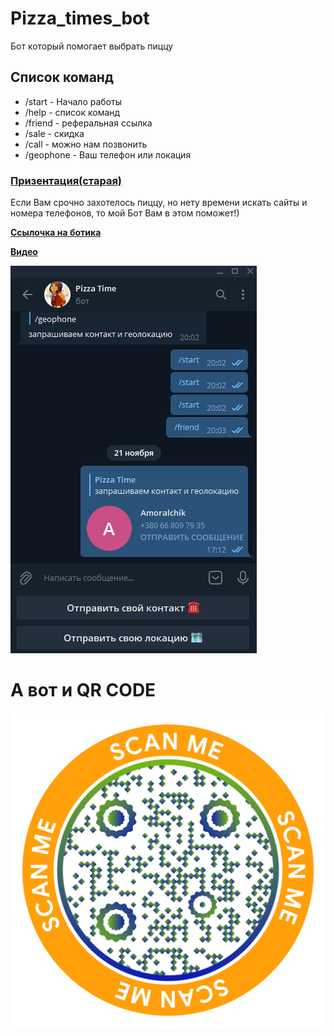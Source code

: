 # Pizza_times_bot 
 
Бот который помогает выбрать пиццу  


## Список команд  

 * /start - Начало работы  
 * /help - список команд  
 * /friend - реферальная ссылка  
 * /sale - скидка  
 * /call - можно нам позвонить  
 * /geophone - Ваш телефон или локация 

### <a href = 'https://docs.google.com/presentation/d/1GerdPr9hSjaubdAfxp6TVD-6hv3LmJ4GR4FUErWguDc/edit#slide=id.p'>Призентация(старая)</a>


Если Вам срочно захотелось пиццу, но нету времени искать сайты и номера телефонов, то мой Бот Вам в этом поможет!)

<a href = 'https://t.me/Pizza_times_bot'>**Ссылочка на ботика**</a>

<a href = 'https://github.com/Sergiychik/bot/blob/main/picture/bot.webm'>**Видео**</a>

![Picture](https://github.com/Sergiychik/bot/blob/main/picture/%D0%A1%D0%BD%D0%B8%D0%BC%D0%BE%D0%BA.PNG)


# А вот и QR CODE
![Picture](https://github.com/Sergiychik/bot/blob/main/picture/qrchimpX2048%20(1).png)
